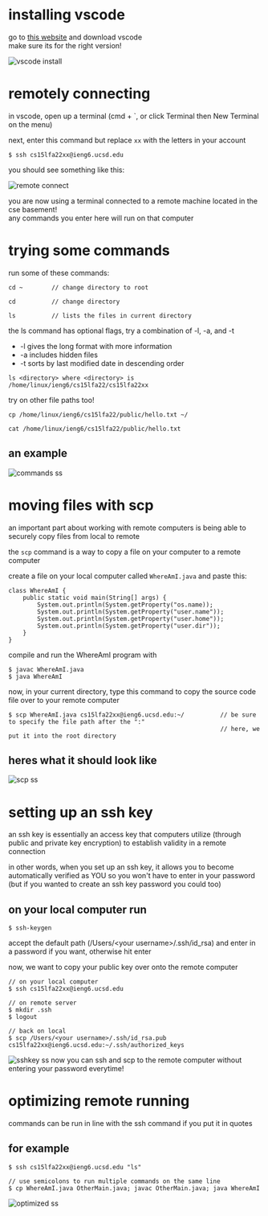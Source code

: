 
# installing vscode

go to [this website](https://code.visualstudio.com/) and download vscode<br>
make sure its for the right version!

![vscode install](vscode.png)

# remotely connecting

in vscode, open up a terminal (cmd + `, or click Terminal then New Terminal on the menu)

next, enter this command but replace ```xx``` with the letters in your account
```
$ ssh cs15lfa22xx@ieng6.ucsd.edu
```

you should see something like this:

![remote connect](remotessh.png)

you are now using a terminal connected to a remote machine located in the cse basement!<br>
any commands you enter here will run on that computer

# trying some commands

run some of these commands:

```
cd ~        // change directory to root
```

```
cd          // change directory
```

```
ls          // lists the files in current directory
```
the ls command has optional flags, try a combination of -l, -a, and -t<br>
* -l gives the long format with more information
* -a includes hidden files
* -t sorts by last modified date in descending order

```
ls <directory> where <directory> is /home/linux/ieng6/cs15lfa22/cs15lfa22xx
```
try on other file paths too!

```
cp /home/linux/ieng6/cs15lfa22/public/hello.txt ~/
```

```
cat /home/linux/ieng6/cs15lfa22/public/hello.txt
```

## an example <br>
![commands ss](commands.png)

# moving files with scp

an important part about working with remote computers is being able to securely copy files from local to remote

the ```scp``` command is a way to copy a file on your computer to a remote computer

create a file on your local computer called ```WhereAmI.java``` and paste this:

```
class WhereAmI {
    public static void main(String[] args) {
        System.out.println(System.getProperty("os.name));
        System.out.println(System.getProperty("user.name"));
        System.out.println(System.getProperty("user.home"));
        System.out.println(System.getProperty("user.dir"));
    }
}
```

compile and run the WhereAmI program with
```
$ javac WhereAmI.java
$ java WhereAmI
```

now, in your current directory, type this command to copy the source code file over to your remote computer
```
$ scp WhereAmI.java cs15lfa22xx@ieng6.ucsd.edu:~/          // be sure to specify the file path after the ":"
                                                           // here, we put it into the root directory
```

## heres what it should look like

![scp ss](scp.png)

# setting up an ssh key

an ssh key is essentially an access key that computers utilize (through public and private key encryption) to establish validity in a remote connection

in other words, when you set up an ssh key, it allows you to become automatically verified as YOU so you won't have to enter in your password (but if you wanted to create an ssh key password you could too)

## on your local computer run

```
$ ssh-keygen
```
accept the default path (/Users/\<your username\>/.ssh/id_rsa) and enter in a password if you want, otherwise hit enter

now, we want to copy your public key over onto the remote computer
```
// on your local computer
$ ssh cs15lfa22xx@ieng6.ucsd.edu

// on remote server
$ mkdir .ssh
$ logout

// back on local
$ scp /Users/<your username>/.ssh/id_rsa.pub cs15lfa22xx@ieng6.ucsd.edu:~/.ssh/authorized_keys
```

![sshkey ss](sshkey.png)
now you can ssh and scp to the remote computer without entering your password everytime!

# optimizing remote running

commands can be run in line with the ssh command if you put it in quotes

## for example

```
$ ssh cs15lfa22xx@ieng6.ucsd.edu "ls"

// use semicolons to run multiple commands on the same line
$ cp WhereAmI.java OtherMain.java; javac OtherMain.java; java WhereAmI
```

![optimized ss](optimized.png)
